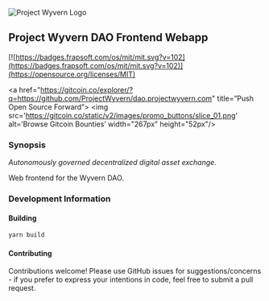![Project Wyvern Logo](https://media.githubusercontent.com/media/ProjectWyvern/wyvern-branding/master/logo/logo-square-red-transparent-200x200.png?raw=true "Project Wyvern Logo")

## Project Wyvern DAO Frontend Webapp

[![https://badges.frapsoft.com/os/mit/mit.svg?v=102](https://badges.frapsoft.com/os/mit/mit.svg?v=102)](https://opensource.org/licenses/MIT)

<a href="https://gitcoin.co/explorer/?q=https://github.com/ProjectWyvern/dao.projectwyvern.com" title=”Push Open Source Forward”>
  <img src='https://gitcoin.co/static/v2/images/promo_buttons/slice_01.png' alt=’Browse Gitcoin Bounties’ width="267px" height="52px"/>
</a>

### Synopsis

*Autonomously governed decentralized digital asset exchange.*

Web frontend for the Wyvern DAO.

### Development Information

#### Building

```bash
yarn build
```

#### Contributing

Contributions welcome! Please use GitHub issues for suggestions/concerns - if you prefer to express your intentions in code, feel free to submit a pull request.
